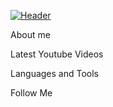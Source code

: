 [![Header](https://github.com/Komorif/assets/work-computer.gif)]("https://www.youtube.com/channel/UCb2GlPOgqB_VpWTvQM_dzKg")

About me

Latest Youtube Videos

Languages and Tools

Follow Me